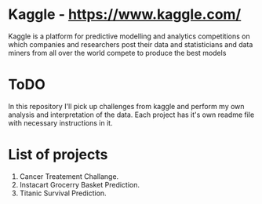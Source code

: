 # Kaggle - https://www.kaggle.com/

Kaggle is a platform for predictive modelling and analytics competitions 
on which companies and researchers post their data and statisticians and
data miners from all over the world compete to produce the best models

# ToDO

In this repository I'll pick up challenges from kaggle and perform my
own analysis and interpretation of the data. Each project has it's own
readme file with necessary instructions in it.

# List of projects
1. Cancer Treatement Challange.
2. Instacart Grocerry Basket Prediction.
2. Titanic Survival Prediction.
